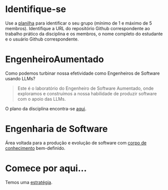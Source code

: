 # Identifique-se

Use a [planilha](https://docs.google.com/spreadsheets/d/1HJOyGjNRS-9_gFR11L9lQHMzMGCruFwh2lnEkEnYKTw/edit?usp=sharing) para identificar o seu grupo (mínimo de 1 e máximo de 5 membros). Identifique a URL do repositório Github correspondente ao trabalho prático da disciplina e os membros, o nome completo do estudante e o usuário Github correspondente.

# EngenheiroAumentado
Como podemos turbinar nossa efetividade como Engenheiros de Software usando LLMs?

> Este é o laboratório do Engenheiro de Software Aumentado, onde exploramos e construímos a nossa habilidade de produzir software com o apoio das LLMs.

O plano da disciplina encontra-se [aqui](docs/plano-topicos.pdf).


# Engenharia de Software

Área voltada para a produção e evolução de software com [corpo de conhecimento](https://www.computer.org/education/bodies-of-knowledge/software-engineering)
bem-definido.

# Comece por aqui...

Temos uma [estratégia](docs/estrategia.md).
